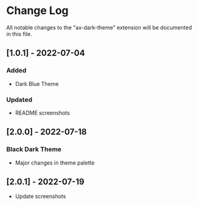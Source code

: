 # Change Log

All notable changes to the "ax-dark-theme" extension will be documented in this file.


## [1.0.1] - 2022-07-04

### Added
- Dark Blue Theme 

### Updated
- README screenshots

## [2.0.0] - 2022-07-18

### Black Dark Theme
- Major changes in theme palette

## [2.0.1] - 2022-07-19
- Update screenshots